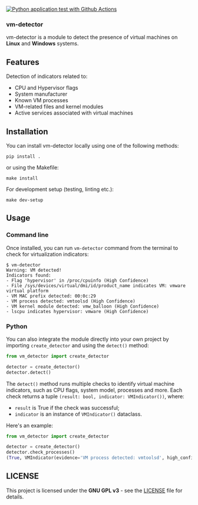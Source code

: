 [![Python application test with Github Actions](https://github.com/vangu1406/vm-detector/actions/workflows/python-app.yml/badge.svg)](https://github.com/vangu1406/vm-detector/actions/workflows/python-app.yml)
### vm-detector

vm-detector is a module to detect the presence of virtual machines on **Linux** and **Windows** systems.

## Features

Detection of indicators related to:

- CPU and Hypervisor flags
- System manufacturer
- Known VM processes
- VM-related files and kernel modules
- Active services associated with virtual machines

## Installation
You can install vm-detector locally using one of the following methods:

```
pip install .
```

or using the Makefile:
```
make install
```

For development setup (testing, linting etc.):
```
make dev-setup
```

## Usage

### Command line
Once installed, you can run ```vm-detector``` command from the terminal to check for virtualization indicators:

```
$ vm-detector
Warning: VM detected!
Indicators found:
- Flag 'hypervisor' in /proc/cpuinfo (High Confidence)
- File /sys/devices/virtual/dmi/id/product_name indicates VM: vmware virtual platform 
- VM MAC prefix detected: 00:0c:29 
- VM process detected: vmtoolsd (High Confidence)
- VM kernel module detected: vmw_balloon (High Confidence)
- lscpu indicates hypervisor: vmware (High Confidence)
```

### Python

You can also integrate the module directly into your own project by importing ```create_detector``` and using the ```detect()``` method:

```py
from vm_detector import create_detector

detector = create_detector()
detector.detect()
```

The ```detect()``` method runs multiple checks to identify virtual machine indicators, such as CPU flags, system model, processes and more. Each check returns a tuple ```(result: bool, indicator: VMIndicator())```, where:

- ```result``` is True if the check was successful;
- ```indicator``` is an instance of ```VMIndicator()``` dataclass.

Here's an example:

```py
from vm_detector import create_detector

detector = create_detector()
detector.check_processes()
(True, VMIndicator(evidence='VM process detected: vmtoolsd', high_confidence=True))
```

## LICENSE
This project is licensed under the **GNU GPL v3** - see the [LICENSE](https://github.com/vangu1406/vm-detector/blob/main/LICENSE) file for details. 
